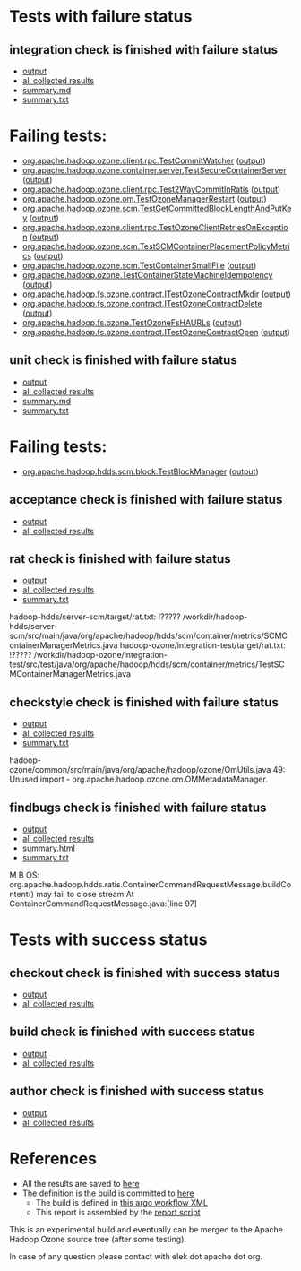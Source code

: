 # Tests with failure status

## integration check is finished with failure status

   * [output](https://raw.githubusercontent.com/elek/ozone-ci-q4/master/pr/pr-trunk-878pl/integration/output.log)
   * [all collected results](https://github.com/elek/ozone-ci-q4/tree/master/pr/pr-trunk-878pl/integration)
   * [summary.md](https://github.com/elek/ozone-ci-q4/tree/master/pr/pr-trunk-878pl/integration/summary.md)
   * [summary.txt](https://github.com/elek/ozone-ci-q4/tree/master/pr/pr-trunk-878pl/integration/summary.txt)

# Failing tests: 

 * [org.apache.hadoop.ozone.client.rpc.TestCommitWatcher](hadoop-ozone/integration-test/org.apache.hadoop.ozone.client.rpc.TestCommitWatcher.txt) ([output](hadoop-ozone/integration-test/org.apache.hadoop.ozone.client.rpc.TestCommitWatcher-output.txt))
 * [org.apache.hadoop.ozone.container.server.TestSecureContainerServer](hadoop-ozone/integration-test/org.apache.hadoop.ozone.container.server.TestSecureContainerServer.txt) ([output](hadoop-ozone/integration-test/org.apache.hadoop.ozone.container.server.TestSecureContainerServer-output.txt))
 * [org.apache.hadoop.ozone.client.rpc.Test2WayCommitInRatis](hadoop-ozone/integration-test/org.apache.hadoop.ozone.client.rpc.Test2WayCommitInRatis.txt) ([output](hadoop-ozone/integration-test/org.apache.hadoop.ozone.client.rpc.Test2WayCommitInRatis-output.txt))
 * [org.apache.hadoop.ozone.om.TestOzoneManagerRestart](hadoop-ozone/integration-test/org.apache.hadoop.ozone.om.TestOzoneManagerRestart.txt) ([output](hadoop-ozone/integration-test/org.apache.hadoop.ozone.om.TestOzoneManagerRestart-output.txt))
 * [org.apache.hadoop.ozone.scm.TestGetCommittedBlockLengthAndPutKey](hadoop-ozone/integration-test/org.apache.hadoop.ozone.scm.TestGetCommittedBlockLengthAndPutKey.txt) ([output](hadoop-ozone/integration-test/org.apache.hadoop.ozone.scm.TestGetCommittedBlockLengthAndPutKey-output.txt))
 * [org.apache.hadoop.ozone.client.rpc.TestOzoneClientRetriesOnException](hadoop-ozone/integration-test/org.apache.hadoop.ozone.client.rpc.TestOzoneClientRetriesOnException.txt) ([output](hadoop-ozone/integration-test/org.apache.hadoop.ozone.client.rpc.TestOzoneClientRetriesOnException-output.txt))
 * [org.apache.hadoop.ozone.scm.TestSCMContainerPlacementPolicyMetrics](hadoop-ozone/integration-test/org.apache.hadoop.ozone.scm.TestSCMContainerPlacementPolicyMetrics.txt) ([output](hadoop-ozone/integration-test/org.apache.hadoop.ozone.scm.TestSCMContainerPlacementPolicyMetrics-output.txt))
 * [org.apache.hadoop.ozone.scm.TestContainerSmallFile](hadoop-ozone/integration-test/org.apache.hadoop.ozone.scm.TestContainerSmallFile.txt) ([output](hadoop-ozone/integration-test/org.apache.hadoop.ozone.scm.TestContainerSmallFile-output.txt))
 * [org.apache.hadoop.ozone.TestContainerStateMachineIdempotency](hadoop-ozone/integration-test/org.apache.hadoop.ozone.TestContainerStateMachineIdempotency.txt) ([output](hadoop-ozone/integration-test/org.apache.hadoop.ozone.TestContainerStateMachineIdempotency-output.txt))
 * [org.apache.hadoop.fs.ozone.contract.ITestOzoneContractMkdir](hadoop-ozone/ozonefs/org.apache.hadoop.fs.ozone.contract.ITestOzoneContractMkdir.txt) ([output](hadoop-ozone/ozonefs/org.apache.hadoop.fs.ozone.contract.ITestOzoneContractMkdir-output.txt))
 * [org.apache.hadoop.fs.ozone.contract.ITestOzoneContractDelete](hadoop-ozone/ozonefs/org.apache.hadoop.fs.ozone.contract.ITestOzoneContractDelete.txt) ([output](hadoop-ozone/ozonefs/org.apache.hadoop.fs.ozone.contract.ITestOzoneContractDelete-output.txt))
 * [org.apache.hadoop.fs.ozone.TestOzoneFsHAURLs](hadoop-ozone/ozonefs/org.apache.hadoop.fs.ozone.TestOzoneFsHAURLs.txt) ([output](hadoop-ozone/ozonefs/org.apache.hadoop.fs.ozone.TestOzoneFsHAURLs-output.txt))
 * [org.apache.hadoop.fs.ozone.contract.ITestOzoneContractOpen](hadoop-ozone/ozonefs/org.apache.hadoop.fs.ozone.contract.ITestOzoneContractOpen.txt) ([output](hadoop-ozone/ozonefs/org.apache.hadoop.fs.ozone.contract.ITestOzoneContractOpen-output.txt))

## unit check is finished with failure status

   * [output](https://raw.githubusercontent.com/elek/ozone-ci-q4/master/pr/pr-trunk-878pl/unit/output.log)
   * [all collected results](https://github.com/elek/ozone-ci-q4/tree/master/pr/pr-trunk-878pl/unit)
   * [summary.md](https://github.com/elek/ozone-ci-q4/tree/master/pr/pr-trunk-878pl/unit/summary.md)
   * [summary.txt](https://github.com/elek/ozone-ci-q4/tree/master/pr/pr-trunk-878pl/unit/summary.txt)

# Failing tests: 

 * [org.apache.hadoop.hdds.scm.block.TestBlockManager](hadoop-hdds/server-scm/org.apache.hadoop.hdds.scm.block.TestBlockManager.txt) ([output](hadoop-hdds/server-scm/org.apache.hadoop.hdds.scm.block.TestBlockManager-output.txt))

## acceptance check is finished with failure status

   * [output](https://raw.githubusercontent.com/elek/ozone-ci-q4/master/pr/pr-trunk-878pl/acceptance/output.log)
   * [all collected results](https://github.com/elek/ozone-ci-q4/tree/master/pr/pr-trunk-878pl/acceptance)


## rat check is finished with failure status

   * [output](https://raw.githubusercontent.com/elek/ozone-ci-q4/master/pr/pr-trunk-878pl/rat/output.log)
   * [all collected results](https://github.com/elek/ozone-ci-q4/tree/master/pr/pr-trunk-878pl/rat)
   * [summary.txt](https://github.com/elek/ozone-ci-q4/tree/master/pr/pr-trunk-878pl/rat/summary.txt)

hadoop-hdds/server-scm/target/rat.txt: !????? /workdir/hadoop-hdds/server-scm/src/main/java/org/apache/hadoop/hdds/scm/container/metrics/SCMContainerManagerMetrics.java
hadoop-ozone/integration-test/target/rat.txt: !????? /workdir/hadoop-ozone/integration-test/src/test/java/org/apache/hadoop/hdds/scm/container/metrics/TestSCMContainerManagerMetrics.java

## checkstyle check is finished with failure status

   * [output](https://raw.githubusercontent.com/elek/ozone-ci-q4/master/pr/pr-trunk-878pl/checkstyle/output.log)
   * [all collected results](https://github.com/elek/ozone-ci-q4/tree/master/pr/pr-trunk-878pl/checkstyle)
   * [summary.txt](https://github.com/elek/ozone-ci-q4/tree/master/pr/pr-trunk-878pl/checkstyle/summary.txt)

hadoop-ozone/common/src/main/java/org/apache/hadoop/ozone/OmUtils.java
 49: Unused import - org.apache.hadoop.ozone.om.OMMetadataManager.

## findbugs check is finished with failure status

   * [output](https://raw.githubusercontent.com/elek/ozone-ci-q4/master/pr/pr-trunk-878pl/findbugs/output.log)
   * [all collected results](https://github.com/elek/ozone-ci-q4/tree/master/pr/pr-trunk-878pl/findbugs)
   * [summary.html](https://elek.github.io/ozone-ci-q4/pr/pr-trunk-878pl/findbugs/summary.html)
   * [summary.txt](https://github.com/elek/ozone-ci-q4/tree/master/pr/pr-trunk-878pl/findbugs/summary.txt)

M B OS: org.apache.hadoop.hdds.ratis.ContainerCommandRequestMessage.buildContent() may fail to close stream  At ContainerCommandRequestMessage.java:[line 97]


# Tests with success status

## checkout check is finished with success status

   * [output](https://raw.githubusercontent.com/elek/ozone-ci-q4/master/pr/pr-trunk-878pl/checkout/output.log)
   * [all collected results](https://github.com/elek/ozone-ci-q4/tree/master/pr/pr-trunk-878pl/checkout)


## build check is finished with success status

   * [output](https://raw.githubusercontent.com/elek/ozone-ci-q4/master/pr/pr-trunk-878pl/build/output.log)
   * [all collected results](https://github.com/elek/ozone-ci-q4/tree/master/pr/pr-trunk-878pl/build)


## author check is finished with success status

   * [output](https://raw.githubusercontent.com/elek/ozone-ci-q4/master/pr/pr-trunk-878pl/author/output.log)
   * [all collected results](https://github.com/elek/ozone-ci-q4/tree/master/pr/pr-trunk-878pl/author)




# References

 * All the results are saved to [here](https://github.com/elek/ozone-ci-q4/tree/master/pr/pr-trunk-878pl/)
 * The definition is the build is committed to [here](https://github.com/elek/argo-ozone)
    * The build is defined in [this argo workflow XML](https://github.com/elek/argo-ozone/blob/master/ozone-build.yaml)
    * This report is assembled by the [report script](https://github.com/elek/argo-ozone/blob/master/scripts/report.sh)

This is an experimental build and eventually can be merged to the Apache Hadoop Ozone source tree (after some testing).

In case of any question please contact with elek dot apache dot org.
